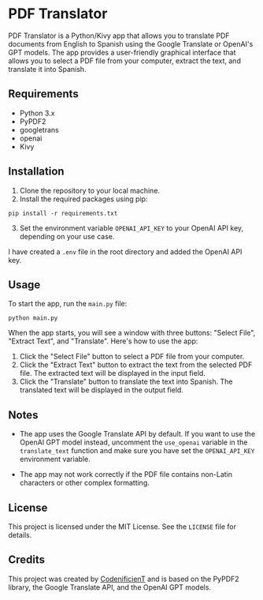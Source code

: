 # PDF Translator

PDF Translator is a Python/Kivy app that allows you to translate PDF documents from English to Spanish using the Google Translate or OpenAI's GPT models. The app provides a user-friendly graphical interface that allows you to select a PDF file from your computer, extract the text, and translate it into Spanish.

## Requirements

- Python 3.x
- PyPDF2
- googletrans
- openai
- Kivy

## Installation

1. Clone the repository to your local machine.
2. Install the required packages using pip:

`pip install -r requirements.txt`


3. Set the environment variable `OPENAI_API_KEY` to your OpenAI API key, depending on your use case.

I have created a `.env` file in the root directory and added the OpenAI API key.

## Usage

To start the app, run the `main.py` file:

`python main.py`


When the app starts, you will see a window with three buttons: "Select File", "Extract Text", and "Translate". Here's how to use the app:

1. Click the "Select File" button to select a PDF file from your computer.
2. Click the "Extract Text" button to extract the text from the selected PDF file. The extracted text will be displayed in the input field.
3. Click the "Translate" button to translate the text into Spanish. The translated text will be displayed in the output field.

## Notes

- The app uses the Google Translate API by default. If you want to use the OpenAI GPT model instead, uncomment the `use_openai` variable in the `translate_text` function and make sure you have set the `OPENAI_API_KEY` environment variable.

- The app may not work correctly if the PDF file contains non-Latin characters or other complex formatting.

## License

This project is licensed under the MIT License. See the `LICENSE` file for details.

## Credits

This project was created by [CodenificienT](https://github.com/codenificient) and is based on the PyPDF2 library, the Google Translate API, and the OpenAI GPT models.
